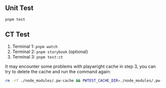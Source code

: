 ## Unit Test

`pnpm test`

## CT Test

1. Terminal 1: `pnpm watch`
2. Terminal 2: `pnpm storybook` (optional)
3. Terminal 3: `pnpm test:ct`

It may encounter some problems with playwright cache in step 3, you can try to delete the cache and run the command again:

```bash
rm -rf ./node_modules/.pw-cache && PWTEST_CACHE_DIR=./node_modules/.pw-cache pnpm test:ct
```
